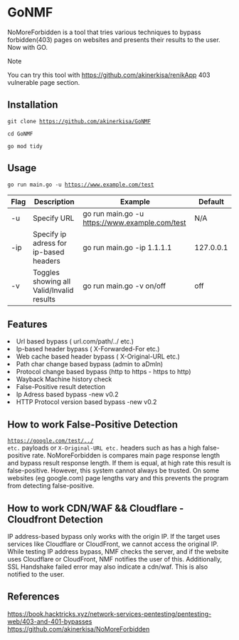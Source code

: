 # GoNMF

NoMoreForbidden is a tool that tries various techniques to bypass forbidden(403) pages on websites and presents their results to the user. Now with GO.

> [!NOTE]
> You can try this tool with https://github.com/akinerkisa/renikApp 403 vulnerable page section.

## Installation
<code>git clone https://github.com/akinerkisa/GoNMF</code>
<p><code>cd GoNMF</code></p>
<p><code>go mod tidy</code></p>
  
## Usage
<code>go run main.go -u https://www.example.com/test </code>

Flag | Description | Example | Default |
--- | --- | --- | --- |
-u | Specify URL | go run main.go -u https://www.example.com/test | N/A |
-ip | Specify ip adress for ip-based headers | go run main.go -ip 1.1.1.1 | 127.0.0.1 |
-v | Toggles showing all Valid/Invalid results | go run main.go -v on/off | off |

## Features
<li> Url based bypass ( url.com/path/../ etc.)
<li>Ip-based header bypass ( X-Forwarded-For etc.)
<li> Web cache based header bypass ( X-Original-URL etc.)
<li> Path char change based bypass (admin to aDmIn)
<li> Protocol change based bypass (http to https - https to http)
<li> Wayback Machine history check
<li> False-Positive result detection</li>
<li> Ip Adress based bypass  -new v0.2 </li>
<li> HTTP Protocol version based bypass  -new v0.2 </li>

## How to work False-Positive Detection
<code>https://google.com/test/../ etc.</code> payloads or <code>X-Original-URL etc.</code> headers such as has a high false-positive rate. NoMoreForbidden is compares main page response length and bypass result response length. If them is equal, at high rate this result is false-positive. However, this system cannot always be trusted. On some websites (eg google.com) page lengths vary and this prevents the program from detecting false-positive.

## How to work CDN/WAF && Cloudflare - Cloudfront Detection
IP address-based bypass only works with the origin IP. If the target uses services like Cloudflare or CloudFront, we cannot access the original IP. While testing IP address bypass, NMF checks the server, and if the website uses Cloudflare or CloudFront, NMF notifies the user of this. Additionally, SSL Handshake failed error may also indicate a cdn/waf. This is also notified to the user.

## References
https://book.hacktricks.xyz/network-services-pentesting/pentesting-web/403-and-401-bypasses
https://github.com/akinerkisa/NoMoreForbidden 
